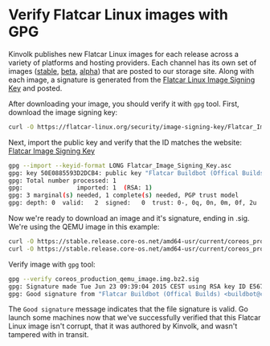 # Verify Flatcar Linux images with GPG

Kinvolk publishes new Flatcar Linux images for each release across a variety of platforms and hosting providers. Each channel has its own set of images ([stable], [beta], [alpha]) that are posted to our storage site. Along with each image, a signature is generated from the [Flatcar Linux Image Signing Key][signing-key] and posted.

[signing-key]: https://coreos.com/security/image-signing-key
[stable]: https://stable.release.core-os.net/amd64-usr/current/
[beta]: https://beta.release.core-os.net/amd64-usr/current/
[alpha]: https://alpha.release.core-os.net/amd64-usr/current/

After downloading your image, you should verify it with `gpg` tool. First, download the image signing key:

```sh
curl -O https://flatcar-linux.org/security/image-signing-key/Flatcar_Image_Signing_Key.asc
```

Next, import the public key and verify that the ID matches the website: [Flatcar Image Signing Key][signing-key]

```sh
gpg --import --keyid-format LONG Flatcar_Image_Signing_Key.asc
gpg: key 50E0885593D2DCB4: public key "Flatcar Buildbot (Offical Builds) <buildbot@coreos.com>" imported
gpg: Total number processed: 1
gpg:               imported: 1  (RSA: 1)
gpg: 3 marginal(s) needed, 1 complete(s) needed, PGP trust model
gpg: depth: 0  valid:   2  signed:   0  trust: 0-, 0q, 0n, 0m, 0f, 2u
```

Now we're ready to download an image and it's signature, ending in .sig. We're using the QEMU image in this example:

```sh
curl -O https://stable.release.core-os.net/amd64-usr/current/coreos_production_qemu_image.img.bz2
curl -O https://stable.release.core-os.net/amd64-usr/current/coreos_production_qemu_image.img.bz2.sig
```

Verify image with `gpg` tool:

```sh
gpg --verify coreos_production_qemu_image.img.bz2.sig
gpg: Signature made Tue Jun 23 09:39:04 2015 CEST using RSA key ID E5676EFC
gpg: Good signature from "Flatcar Buildbot (Offical Builds) <buildbot@coreos.com>"
```

The `Good signature` message indicates that the file signature is valid. Go launch some machines now that we've successfully verified that this Flatcar Linux image isn't corrupt, that it was authored by Kinvolk, and wasn't tampered with in transit.
